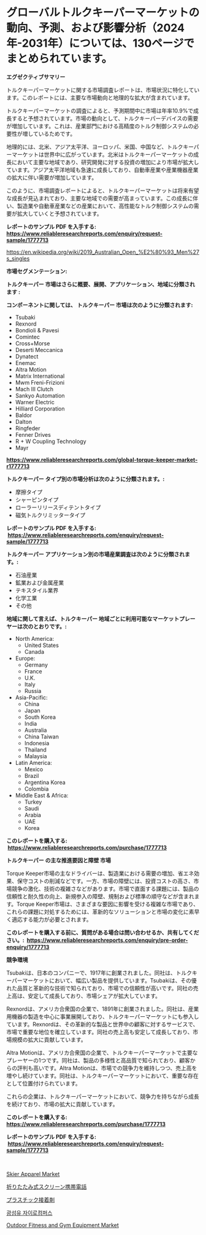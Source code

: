 <p><h1>グローバルトルクキーパーマーケットの動向、予測、および影響分析（2024年-2031年）については、130ページでまとめられています。</h1></p><p><strong>エグゼクティブサマリー</strong></p>
<p><p>トルクキーパーマーケットに関する市場調査レポートは、市場状況に特化しています。このレポートには、主要な市場動向と地理的な拡大が含まれています。</p><p>トルクキーパーマーケットの調査によると、予測期間中に市場は年率10.9%で成長すると予想されています。市場の動向として、トルクキーパーデバイスの需要が増加しています。これは、産業部門における高精度のトルク制御システムの必要性が増しているためです。</p><p>地理的には、北米、アジア太平洋、ヨーロッパ、米国、中国など、トルクキーパーマーケットは世界中に広がっています。北米はトルクキーパーマーケットの成長において主要な地域であり、研究開発に対する投資の増加により市場が拡大しています。アジア太平洋地域も急速に成長しており、自動車産業や産業機器産業の拡大に伴い需要が増加しています。</p><p>このように、市場調査レポートによると、トルクキーパーマーケットは将来有望な成長が見込まれており、主要な地域での需要が高まっています。この成長に伴い、製造業や自動車産業などの産業において、高性能なトルク制御システムの需要が拡大していくと予想されています。</p></p>
<p><strong>レポートのサンプル PDF を入手する: <a href="https://www.reliableresearchreports.com/enquiry/request-sample/1777713">https://www.reliableresearchreports.com/enquiry/request-sample/1777713</a></strong></p>
<p><a href="https://en.wikipedia.org/wiki/2019_Australian_Open_%E2%80%93_Men%27s_singles">https://en.wikipedia.org/wiki/2019_Australian_Open_%E2%80%93_Men%27s_singles</a></p>
<p><strong>市場セグメンテーション:</strong></p>
<p><strong> トルクキーパー 市場はさらに概要、展開、アプリケーション、地域に分類されます :</strong></p>
<p><strong>コンポーネントに関しては、 トルクキーパー 市場は次のように分類されます: &nbsp;</strong></p>
<p><ul><li>Tsubaki</li><li>Rexnord</li><li>Bondioli & Pavesi</li><li>Comintec</li><li>Cross+Morse</li><li>Deserti Meccanica</li><li>Dynatect</li><li>Enemac</li><li>Altra Motion</li><li>Matrix International</li><li>Mwm Freni-Frizioni</li><li>Mach III Clutch</li><li>Sankyo Automation</li><li>Warner Electric</li><li>Hilliard Corporation</li><li>Baldor</li><li>Dalton</li><li>Ringfeder</li><li>Fenner Drives</li><li>R + W Coupling Technology</li><li>Mayr</li></ul></p>
<p><strong><a href="https://www.reliableresearchreports.com/global-torque-keeper-market-r1777713">https://www.reliableresearchreports.com/global-torque-keeper-market-r1777713</a></strong></p>
<p><strong> トルクキーパー タイプ別の市場分析は次のように分類されます。:</strong></p>
<p><ul><li>摩擦タイプ</li><li>シャーピンタイプ</li><li>ローラーリリースディテントタイプ</li><li>磁気トルクリミッタータイプ</li></ul></p>
<p><strong>レポートのサンプル PDF を入手する: &nbsp;<a href="https://www.reliableresearchreports.com/enquiry/request-sample/1777713">https://www.reliableresearchreports.com/enquiry/request-sample/1777713</a></strong></p>
<p><strong> トルクキーパー アプリケーション別の市場産業調査は次のように分類されます。:</strong></p>
<p><ul><li>石油産業</li><li>鉱業および金属産業</li><li>テキスタイル業界</li><li>化学工業</li><li>その他</li></ul></p>
<p><strong>地域に関して言えば、トルクキーパー 地域ごとに利用可能なマーケットプレーヤーは次のとおりです。:</strong></p>
<p><ul>
    <li>
        North America:
        <ul>
            <li>United States</li>
            <li>Canada</li>
        </ul>
    </li>
    <li>
        Europe:
        <ul>
            <li>Germany</li>
            <li>France</li>
            <li>U.K.</li>
            <li>Italy</li>
            <li>Russia</li>
        </ul>
    </li>
    <li>
        Asia-Pacific:
        <ul>
            <li>China</li>
            <li>Japan</li>
            <li>South Korea</li>
            <li>India</li>
            <li>Australia</li>
            <li>China Taiwan</li>
            <li>Indonesia</li>
            <li>Thailand</li>
            <li>Malaysia</li>
        </ul>
    </li>
    <li>
        Latin America:
        <ul>
            <li>Mexico</li>
            <li>Brazil</li>
            <li>Argentina Korea</li>
            <li>Colombia</li>
        </ul>
    </li>
    <li>
        Middle East & Africa:
        <ul>
            <li>Turkey</li>
            <li>Saudi</li>
            <li>Arabia</li>
            <li>UAE</li>
            <li>Korea</li>
        </ul>
    </li>
    </ul></p>
<p><strong>このレポートを購入する: &nbsp;<a href="https://www.reliableresearchreports.com/purchase/1777713">https://www.reliableresearchreports.com/purchase/1777713</a></strong></p>
<p><strong>トルクキーパー の主な推進要因と障壁 市場</strong></p>
<p><p>Torque Keeper市場の主なドライバーは、製造業における需要の増加、省エネ効果、保守コストの削減などです。一方、市場の障壁には、投資コストの高さ、市場競争の激化、技術の複雑さなどがあります。市場で直面する課題には、製品の信頼性と耐久性の向上、新規参入の障壁、規制および標準の順守などが含まれます。Torque Keeper市場は、さまざまな要因に影響を受ける複雑な市場であり、これらの課題に対処するためには、革新的なソリューションと市場の変化に素早く適応する能力が必要とされます。</p></p>
<p><strong>このレポートを購入する前に、質問がある場合は問い合わせるか、共有してください。:&nbsp; <a href="https://www.reliableresearchreports.com/enquiry/pre-order-enquiry/1777713">https://www.reliableresearchreports.com/enquiry/pre-order-enquiry/1777713</a></strong></p>
<p><strong>競争環境</strong></p>
<p><p>Tsubakiは、日本のコンパニーで、1917年に創業されました。同社は、トルクキーパーマーケットにおいて、幅広い製品を提供しています。Tsubakiは、その優れた品質と革新的な技術で知られており、市場での信頼性が高いです。同社の売上高は、安定して成長しており、市場シェアが拡大しています。</p><p>Rexnordは、アメリカ合衆国の企業で、1891年に創業されました。同社は、産業用機器の製造を中心に事業展開しており、トルクキーパーマーケットにも参入しています。Rexnordは、その革新的な製品と世界中の顧客に対するサービスで、市場で重要な地位を確立しています。同社の売上高も安定して成長しており、市場規模の拡大に貢献しています。</p><p>Altra Motionは、アメリカ合衆国の企業で、トルクキーパーマーケットで主要なプレーヤーの1つです。同社は、製品の多様性と高品質で知られており、顧客からの評判も高いです。Altra Motionは、市場での競争力を維持しつつ、売上高を増やし続けています。同社は、トルクキーパーマーケットにおいて、重要な存在として位置付けられています。</p><p>これらの企業は、トルクキーパーマーケットにおいて、競争力を持ちながら成長を続けており、市場の拡大に貢献しています。</p></p>
<p><strong>このレポートを購入する: &nbsp; <a href="https://www.reliableresearchreports.com/purchase/1777713">https://www.reliableresearchreports.com/purchase/1777713</a></strong></p>
<p><strong>レポートのサンプル PDF を入手する: &nbsp;<a href="https://www.reliableresearchreports.com/enquiry/request-sample/1777713">https://www.reliableresearchreports.com/enquiry/request-sample/1777713</a></strong><strong></strong></p>
<p>&nbsp;</p>
<p><p><a href="https://medium.com/@rasauncoleman20/navigating-the-global-skier-apparel-market-landscape-trends-forecasts-and-impact-analysis-2024-0cf22d733934">Skier Apparel Market</a></p><p><a href="https://github.com/roulaayoub-saad/Market-Research-Report-List-2/blob/main/117908926243.md">折りたたみ式スクリーン携帯電話</a></p><p><a href="https://github.com/zjkmgcs938405/Market-Research-Report-List-3/blob/main/760936226242.md">プラスチック接着剤</a></p><p><a href="https://github.com/rsg307664904/Market-Research-Report-List-3/blob/main/971233033479.md">광섬유 자이로컴퍼스</a></p><p><a href="https://medium.com/@rasauncoleman20/emerging-trends-in-outdoor-fitness-and-gym-equipment-market-global-outlook-and-future-prospects-82c49a4a7b9e">Outdoor Fitness and Gym Equipment Market</a></p></p>